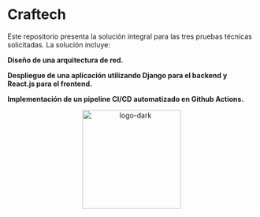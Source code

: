 # Craftech
Este repositorio presenta la solución integral para las tres pruebas técnicas solicitadas. La solución incluye:

**Diseño de una arquitectura de red.**

**Despliegue de una aplicación utilizando Django para el backend y React.js para el frontend.**

**Implementación de un pipeline CI/CD automatizado en Github Actions.**

<p align="center">
  <img src="https://github.com/user-attachments/assets/b3cb4170-b757-48d9-a927-e54539dda105" alt="logo-dark" width="200"/>
</p>
